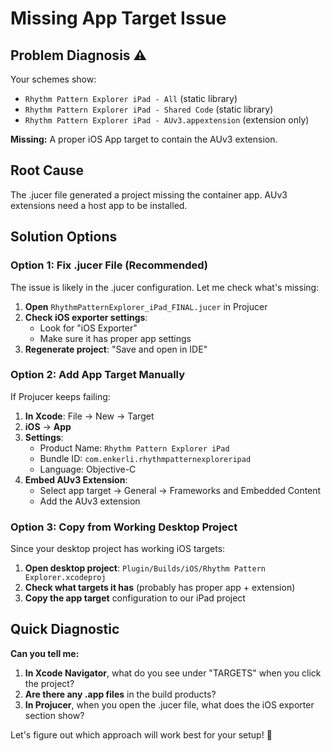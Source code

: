 # Missing App Target Issue

## Problem Diagnosis ⚠️

Your schemes show:
- `Rhythm Pattern Explorer iPad - All` (static library)
- `Rhythm Pattern Explorer iPad - Shared Code` (static library) 
- `Rhythm Pattern Explorer iPad - AUv3.appextension` (extension only)

**Missing:** A proper iOS App target to contain the AUv3 extension.

## Root Cause

The .jucer file generated a project missing the container app. AUv3 extensions need a host app to be installed.

## Solution Options

### **Option 1: Fix .jucer File (Recommended)**

The issue is likely in the .jucer configuration. Let me check what's missing:

1. **Open** `RhythmPatternExplorer_iPad_FINAL.jucer` in Projucer
2. **Check iOS exporter settings**:
   - Look for "iOS Exporter" 
   - Make sure it has proper app settings
3. **Regenerate project**: "Save and open in IDE"

### **Option 2: Add App Target Manually**

If Projucer keeps failing:

1. **In Xcode**: File → New → Target
2. **iOS** → **App**
3. **Settings**:
   - Product Name: `Rhythm Pattern Explorer iPad`
   - Bundle ID: `com.enkerli.rhythmpatternexploreripad`
   - Language: Objective-C
4. **Embed AUv3 Extension**: 
   - Select app target → General → Frameworks and Embedded Content
   - Add the AUv3 extension

### **Option 3: Copy from Working Desktop Project**

Since your desktop project has working iOS targets:

1. **Open desktop project**: `Plugin/Builds/iOS/Rhythm Pattern Explorer.xcodeproj`
2. **Check what targets it has** (probably has proper app + extension)
3. **Copy the app target** configuration to our iPad project

## Quick Diagnostic

**Can you tell me:**
1. **In Xcode Navigator**, what do you see under "TARGETS" when you click the project?
2. **Are there any .app files** in the build products?
3. **In Projucer**, when you open the .jucer file, what does the iOS exporter section show?

Let's figure out which approach will work best for your setup! 🎯